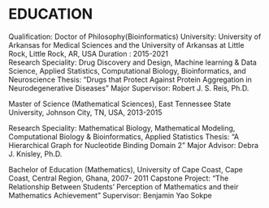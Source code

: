 # EDUCATION
Qualification: Doctor of Philosophy(Bioinformatics)
University: University of Arkansas for Medical Sciences and the University of Arkansas at Little Rock, Little Rock, AR, USA
Duration : 2015-2021	
Research Speciality: Drug Discovery and Design, Machine learning & Data Science, Applied Statistics, Computational Biology, Bioinformatics, and Neuroscience
Thesis: “Drugs that Protect Against Protein Aggregation in Neurodegenerative Diseases”
Major Supervisor: Robert J. S. Reis, Ph.D.

Master of Science	(Mathematical Sciences), East Tennessee State University, Johnson City, TN, USA,	2013-2015

Research Speciality: Mathematical Biology, Mathematical Modeling, Computational Biology & Bioinformatics, Applied Statistics
       Thesis: “A Hierarchical Graph for Nucleotide Binding Domain 2”
           Major Advisor: Debra J. Knisley, Ph.D.	

Bachelor of Education (Mathematics), University of Cape Coast, Cape Coast, Central Region, Ghana,	2007- 2011
           Capstone Project: “The Relationship Between Students’ Perception of Mathematics and their Mathematics Achievement”
              Supervisor: Benjamin Yao Sokpe	
